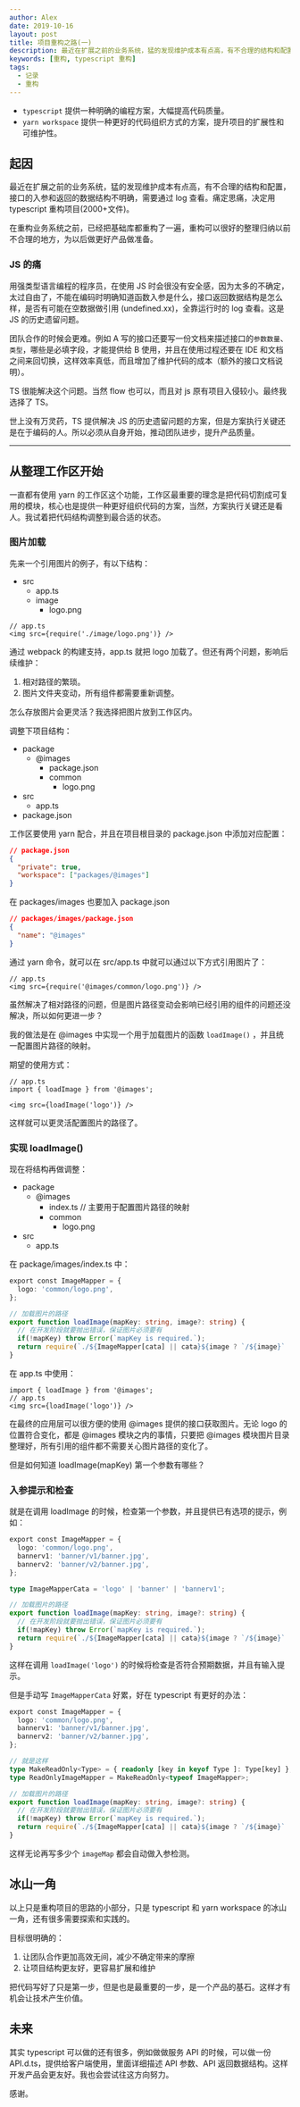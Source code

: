 ```yaml
---
author: Alex
date: 2019-10-16
layout: post
title: 项目重构之路(一)
description: 最近在扩展之前的业务系统，猛的发现维护成本有点高，有不合理的结构和配置，接口的入参和返回的数据结构不明确，需要通过 log 查看。痛定思痛，决定用 typescript 重构项目(2000+文件)。
keywords: [重构, typescript 重构]
tags:
  - 记录
  - 重构
---
```


- `typescript` 提供一种明确的编程方案，大幅提高代码质量。
- `yarn workspace` 提供一种更好的代码组织方式的方案，提升项目的扩展性和可维护性。

## 起因

最近在扩展之前的业务系统，猛的发现维护成本有点高，有不合理的结构和配置，接口的入参和返回的数据结构不明确，需要通过 log 查看。痛定思痛，决定用 typescript 重构项目(2000+文件)。

在重构业务系统之前，已经把基础库都重构了一遍，重构可以很好的整理归纳以前不合理的地方，为以后做更好产品做准备。

### JS 的痛

用强类型语言编程的程序员，在使用 JS 时会很没有安全感，因为太多的不确定，太过自由了，不能在编码时明确知道函数入参是什么，接口返回数据结构是怎么样，是否有可能在空数据做引用 (undefined.xx)，全靠运行时的 log 查看。这是 JS 的历史遗留问题。

团队合作的时候会更难。例如 A 写的接口还要写一份文档来描述接口的`参数数量`、`类型`，哪些是必填字段，才能提供给 B 使用，并且在使用过程还要在 IDE 和文档之间来回切换，这样效率真低，而且增加了维护代码的成本（额外的接口文档说明）。

TS 很能解决这个问题。当然 flow 也可以，而且对 js 原有项目入侵较小。最终我选择了 TS。

世上没有万灵药，TS 提供解决 JS 的历史遗留问题的方案，但是方案执行关键还是在于编码的人。所以必须从自身开始，推动团队进步，提升产品质量。

----------------

## 从整理工作区开始

一直都有使用 yarn 的工作区这个功能，工作区最重要的理念是把代码切割成可复用的模块，核心也是提供一种更好组织代码的方案，当然，方案执行关键还是看人。我试着把代码结构调整到最合适的状态。

### 图片加载

先来一个引用图片的例子，有以下结构：

- src
  - app.ts
  - image
    - logo.png

```tsx
// app.ts
<img src={require('./image/logo.png')} />
```

通过 webpack 的构建支持，app.ts 就把 logo 加载了。但还有两个问题，影响后续维护：

1. 相对路径的繁琐。
2. 图片文件夹变动，所有组件都需要重新调整。

怎么存放图片会更灵活？我选择把图片放到工作区内。

调整下项目结构：

- package
  - @images
    - package.json
    - common
      - logo.png
- src
  - app.ts
- package.json

工作区要使用 yarn 配合，并且在项目根目录的 package.json 中添加对应配置：

```json
// package.json
{
  "private": true,
  "workspace": ["packages/@images"]
}
```

在 packages/images 也要加入 package.json

```json
// packages/images/package.json
{
  "name": "@images"
}
```

通过 yarn 命令，就可以在 src/app.ts 中就可以通过以下方式引用图片了：

```tsx
// app.ts
<img src={require('@images/common/logo.png')} />
```

虽然解决了相对路径的问题，但是图片路径变动会影响已经引用的组件的问题还没解决，所以如何更进一步？

我的做法是在 @images 中实现一个用于加载图片的函数 `loadImage()` ，并且统一配置图片路径的映射。

期望的使用方式：

```tsx
// app.ts
import { loadImage } from '@images';

<img src={loadImage('logo')} />
```

这样就可以更灵活配置图片的路径了。

### 实现 loadImage()

现在将结构再做调整：

- package
  - @images
    - index.ts // 主要用于配置图片路径的映射
    - common
      - logo.png
- src
  - app.ts

在 package/images/index.ts 中：

```ts
export const ImageMapper = {
  logo: 'common/logo.png',
};

// 加载图片的路径
export function loadImage(mapKey: string, image?: string) {
  // 在开发阶段就要抛出错误，保证图片必须要有
  if(!mapKey) throw Error(`mapKey is required.`);
  return require(`./${ImageMapper[cata] || cata}${image ? `/${image}` : ''}`);
}
```

在 app.ts 中使用：

```tsx
import { loadImage } from '@images';
// app.ts
<img src={loadImage('logo')} />
```

在最终的应用层可以很方便的使用 @images 提供的接口获取图片。无论 logo 的位置符合变化，都是 @images 模块之内的事情，只要把 @images 模块图片目录整理好，所有引用的组件都不需要关心图片路径的变化了。

但是如何知道 loadImage(mapKey) 第一个参数有哪些？

### 入参提示和检查

就是在调用 loadImage 的时候，检查第一个参数，并且提供已有选项的提示，例如：

```ts
export const ImageMapper = {
  logo: 'common/logo.png',
  bannerv1: 'banner/v1/banner.jpg',
  bannerv2: 'banner/v2/banner.jpg',
};

type ImageMapperCata = 'logo' | 'banner' | 'bannerv1';

// 加载图片的路径
export function loadImage(mapKey: string, image?: string) {
  // 在开发阶段就要抛出错误，保证图片必须要有
  if(!mapKey) throw Error(`mapKey is required.`);
  return require(`./${ImageMapper[cata] || cata}${image ? `/${image}` : ''}`);
}
```

这样在调用 `loadImage('logo')` 的时候将检查是否符合预期数据，并且有输入提示。

但是手动写 `ImageMapperCata` 好累，好在 typescript 有更好的办法：

```ts
export const ImageMapper = {
  logo: 'common/logo.png',
  bannerv1: 'banner/v1/banner.jpg',
  bannerv2: 'banner/v2/banner.jpg',
};

// 就是这样
type MakeReadOnly<Type> = { readonly [key in keyof Type ]: Type[key] };
type ReadOnlyImageMapper = MakeReadOnly<typeof ImageMapper>;

// 加载图片的路径
export function loadImage(mapKey: string, image?: string) {
  // 在开发阶段就要抛出错误，保证图片必须要有
  if(!mapKey) throw Error(`mapKey is required.`);
  return require(`./${ImageMapper[cata] || cata}${image ? `/${image}` : ''}`);
}
```

这样无论再写多少个 `imageMap` 都会自动做入参检测。

## 冰山一角

以上只是重构项目的思路的小部分，只是 typescript 和 yarn workspace 的冰山一角，还有很多需要探索和实践的。

目标很明确的：

1. 让团队合作更加高效无间，减少不确定带来的摩擦
2. 让项目结构更友好，更容易扩展和维护

把代码写好了只是第一步，但是也是最重要的一步，是一个产品的基石。这样才有机会让技术产生价值。

## 未来

其实 typescript 可以做的还有很多，例如做做服务 API 的时候，可以做一份 API.d.ts，提供给客户端使用，里面详细描述 API 参数、API 返回数据结构。这样开发产品会更友好。我也会尝试往这方向努力。

感谢。
